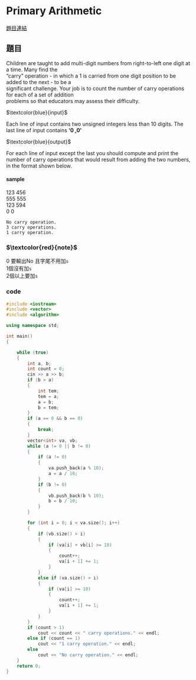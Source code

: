 # Primary Arithmetic
[題目連結](https://onlinejudge.org/index.php?option=com_onlinejudge&Itemid=8&page=show_problem&problem=976)
## 題目

Children are taught to add multi-digit numbers from right-to-left one digit at a time. Many find the  
“carry” operation - in which a 1 is carried from one digit position to be added to the next - to be a  
significant challenge. Your job is to count the number of carry operations for each of a set of addition  
problems so that educators may assess their difficulty.  

$`\textcolor{blue}{input}`$

Each line of input contains two unsigned integers less than 10 digits. The last line of input contains **‘0
,0’**


$`\textcolor{blue}{output}`$  

For each line of input except the last you should compute and print the number of carry operations
that would result from adding the two numbers, in the format shown below.

#### sample 

123 456  
555 555  
123 594  
0 0  
```
No carry operation.
3 carry operations.
1 carry operation.
```

### $`\textcolor{red}{note}`$
0 要輸出No 且字尾不用加`s`  
1個沒有加`s`  
2個以上要加`s`  
### code
```cpp
#include <iostream>
#include <vector>
#include <algorithm>

using namespace std;

int main()
{

    while (true)
    {
        int a, b;
        int count = 0;
        cin >> a >> b;
        if (b > a)
        {
            int tem;
            tem = a;
            a = b;
            b = tem;
        }
        if (a == 0 && b == 0)
        {
            break;
        }
        vector<int> va, vb;
        while (a != 0 || b != 0)
        {
            if (a != 0)
            {
                va.push_back(a % 10);
                a = a / 10;
            }
            if (b != 0)
            {
                vb.push_back(b % 10);
                b = b / 10;
            }
        }

        for (int i = 0; i < va.size(); i++)
        {
            if (vb.size() > i)
            {
                if (va[i] + vb[i] >= 10)
                {
                    count++;
                    va[i + 1] += 1;
                }
            }
            else if (va.size() > i)
            {
                if (va[i] >= 10)
                {
                    count++;
                    va[i + 1] += 1;
                }
            }
        }
        if (count > 1)
            cout << count << " carry operations." << endl;
        else if (count == 1)
            cout << "1 carry operation." << endl;
        else
            cout << "No carry operation." << endl;
    }
    return 0;
}
```
